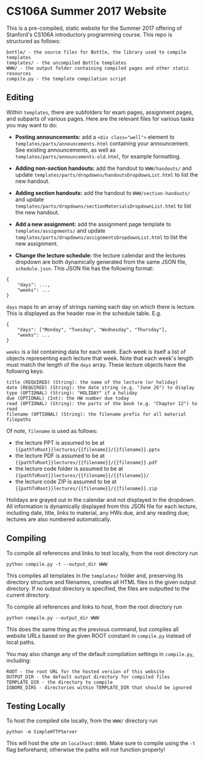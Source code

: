 # CS106A Summer 2017 Website

This is a pre-compiled, static website for the Summer 2017 offering of
Stanford's CS106A introductory programming course.  This repo is structured as
follows:

```
bottle/ - the source files for Bottle, the library used to compile templates
templates/ - the uncompiled Bottle templates
WWW/ - the output folder containing compiled pages and other static resources
compile.py - the template compilation script
```

## Editing
Within `templates`, there are subfolders for exam pages, assignment pages, and
subparts of various pages.  Here are the relevant files for various tasks you
may want to do:

- **Posting announcements:** add a `<div class="well">` element to
`templates/parts/announcements.html` containing your announcement.  See existing
announcements, as well as `templates/parts/announcements-old.html`, for example
formatting.

- **Adding non-section handouts:** add the handout to `WWW/handouts/` and update
`templates/parts/dropdowns/handoutsDropdownList.html` to list the new handout.

- **Adding section handouts:** add the handout to `WWW/section-handouts/` and
update `templates/parts/dropdowns/sectionMaterialsDropdownList.html` to list the
new handout.

- **Add a new assignment:** add the assignment page template to
`templates/assignments/` and update
`templates/parts/dropdowns/assignmentsDropdownList.html` to list the new
assignment.

- **Change the lecture schedule:** the lecture calendar and the lectures
dropdown are both dynamically generated from the same JSON file,
`schedule.json`.  This JSON file has the following format:

```
{
	"days": ...,
	"weeks": ...
}
```

`days` maps to an array of strings naming each day on which there is lecture.
This is displayed as the header row in the schedule table.  E.g.

```
{
	"days": ["Monday", "Tuesday", "Wednesday", "Thursday"],
	"weeks": ...
}
```

`weeks` is a list containing data for each week.  Each week is itself a list of
objects representing each lecture that week.  Note that each week's length must
match the length of the `days` array.  These lecture objects have the following
keys:
```
title (REQUIRED) (String): the name of the lecture (or holiday)
date (REQUIRED) (String): the date string (e.g. "June 26") to display
type (OPTIONAL) (String): "HOLIDAY" if a holiday
due (OPTIONAL) (Int): the HW number due today
read (OPTIONAL) (String): the parts of the book (e.g. "Chapter 12") to read
filename (OPTIONAL) (String): the filename prefix for all material filepaths
```

Of note, `filename` is used as follows:
- the lecture PPT is assumed to be at ```{{pathToRoot}}lectures/{{filename}}/{{filename}}.pptx```
- the lecture PDF is assumed to be at ```{{pathToRoot}}lectures/{{filename}}/{{filename}}.pdf```
- the lecture code folder is assumed to be at ```{{pathToRoot}}lectures/{{filename}}/{{filename}}/```
- the lecture code ZIP is assumed to be at ```{{pathToRoot}}lectures/{{filename}}/{{filename}}.zip```

Holidays are grayed out in the calendar and not displayed in the dropdown.  All
information is dynamically displayed from this JSON file for each lecture,
including date, title, links to material, any HWs due, and any reading due;
lectures are also numbered automatically.


## Compiling
To compile all references and links to test locally, from the root directory run

```
python compile.py -t --output_dir WWW
```

This compiles all templates in the `templates/` folder and, preserving its
directory structure and filenames, creates all HTML files in the given
output directory.  If no output directory is specified, the files are outputted
to the current directory.

To compile all references and links to host, from the root directory run

```
python compile.py --output_dir WWW
```

This does the same thing as the previous command, but compiles all website URLs
based on the given ROOT constant in `compile.py` instead of local paths.

You may also change any of the default compilation settings in `compile.py`,
including:

```
ROOT - the root URL for the hosted version of this website
OUTPUT_DIR - the default output directory for compiled files
TEMPLATE_DIR - the directory to compile
IGNORE_DIRS - directories within TEMPLATE_DIR that should be ignored
```


## Testing Locally
To host the compiled site locally, from the `WWW/` directory run

`python -m SimpleHTTPServer`

This will host the site on `localhost:8000`.  Make sure to compile using the
`-t` flag beforehand; otherwise the paths will not function properly!

